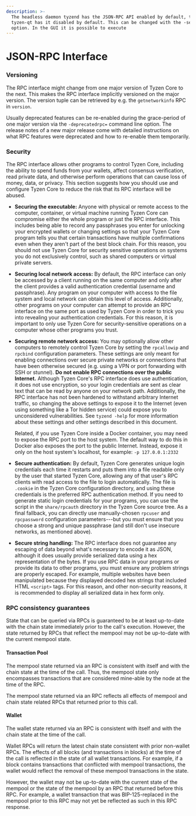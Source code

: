 ```yaml
---
description: >-
  The headless daemon tyzend has the JSON-RPC API enabled by default, the GUI
  tyzen-qt has it disabled by default. This can be changed with the -server
  option. In the GUI it is possible to execute
---
```


# JSON-RPC Interface

### Versioning

The RPC interface might change from one major version of Tyzen Core to the next. This makes the RPC interface implicitly versioned on the major version. The version tuple can be retrieved by e.g. the `getnetworkinfo` RPC in `version`.

Usually deprecated features can be re-enabled during the grace-period of one major version via the `-deprecatedrpc=` command line option. The release notes of a new major release come with detailed instructions on what RPC features were deprecated and how to re-enable them temporarily.

### Security

The RPC interface allows other programs to control Tyzen Core, including the ability to spend funds from your wallets, affect consensus verification, read private data, and otherwise perform operations that can cause loss of money, data, or privacy. This section suggests how you should use and configure Tyzen Core to reduce the risk that its RPC interface will be abused.

* **Securing the executable:** Anyone with physical or remote access to the computer, container, or virtual machine running Tyzen Core can compromise either the whole program or just the RPC interface. This includes being able to record any passphrases you enter for unlocking your encrypted wallets or changing settings so that your Tyzen Core program tells you that certain transactions have multiple confirmations even when they aren't part of the best block chain. For this reason, you should not use Tyzen Core for security sensitive operations on systems you do not exclusively control, such as shared computers or virtual private servers.
* **Securing local network access:** By default, the RPC interface can only be accessed by a client running on the same computer and only after the client provides a valid authentication credential (username and passphrase). Any program on your computer with access to the file system and local network can obtain this level of access. Additionally, other programs on your computer can attempt to provide an RPC interface on the same port as used by Tyzen Core in order to trick you into revealing your authentication credentials. For this reason, it is important to only use Tyzen Core for security-sensitive operations on a computer whose other programs you trust.
*   **Securing remote network access:** You may optionally allow other computers to remotely control Tyzen Core by setting the `rpcallowip` and `rpcbind` configuration parameters. These settings are only meant for enabling connections over secure private networks or connections that have been otherwise secured (e.g. using a VPN or port forwarding with SSH or stunnel). **Do not enable RPC connections over the public Internet.** Although Tyzen Core's RPC interface does use authentication, it does not use encryption, so your login credentials are sent as clear text that can be read by anyone on your network path. Additionally, the RPC interface has not been hardened to withstand arbitrary Internet traffic, so changing the above settings to expose it to the Internet (even using something like a Tor hidden service) could expose you to unconsidered vulnerabilities. See `tyzend -help` for more information about these settings and other settings described in this document.

    Related, if you use Tyzen Core inside a Docker container, you may need to expose the RPC port to the host system. The default way to do this in Docker also exposes the port to the public Internet. Instead, expose it only on the host system's localhost, for example: `-p 127.0.0.1:2332`
* **Secure authentication:** By default, Tyzen Core generates unique login credentials each time it restarts and puts them into a file readable only by the user that started Tyzen Core, allowing any of that user's RPC clients with read access to the file to login automatically. The file is `.cookie` in the Tyzen Core configuration directory, and using these credentials is the preferred RPC authentication method. If you need to generate static login credentials for your programs, you can use the script in the `share/rpcauth` directory in the Tyzen Core source tree. As a final fallback, you can directly use manually-chosen `rpcuser` and `rpcpassword` configuration parameters---but you must ensure that you choose a strong and unique passphrase (and still don't use insecure networks, as mentioned above).
* **Secure string handling:** The RPC interface does not guarantee any escaping of data beyond what's necessary to encode it as JSON, although it does usually provide serialized data using a hex representation of the bytes. If you use RPC data in your programs or provide its data to other programs, you must ensure any problem strings are properly escaped. For example, multiple websites have been manipulated because they displayed decoded hex strings that included HTML `<script>` tags. For this reason, and other non-security reasons, it is recommended to display all serialized data in hex form only.

### RPC consistency guarantees

State that can be queried via RPCs is guaranteed to be at least up-to-date with the chain state immediately prior to the call's execution. However, the state returned by RPCs that reflect the mempool may not be up-to-date with the current mempool state.

#### Transaction Pool

The mempool state returned via an RPC is consistent with itself and with the chain state at the time of the call. Thus, the mempool state only encompasses transactions that are considered mine-able by the node at the time of the RPC.

The mempool state returned via an RPC reflects all effects of mempool and chain state related RPCs that returned prior to this call.

#### Wallet

The wallet state returned via an RPC is consistent with itself and with the chain state at the time of the call.

Wallet RPCs will return the latest chain state consistent with prior non-wallet RPCs. The effects of all blocks (and transactions in blocks) at the time of the call is reflected in the state of all wallet transactions. For example, if a block contains transactions that conflicted with mempool transactions, the wallet would reflect the removal of these mempool transactions in the state.

However, the wallet may not be up-to-date with the current state of the mempool or the state of the mempool by an RPC that returned before this RPC. For example, a wallet transaction that was BIP-125-replaced in the mempool prior to this RPC may not yet be reflected as such in this RPC response.
